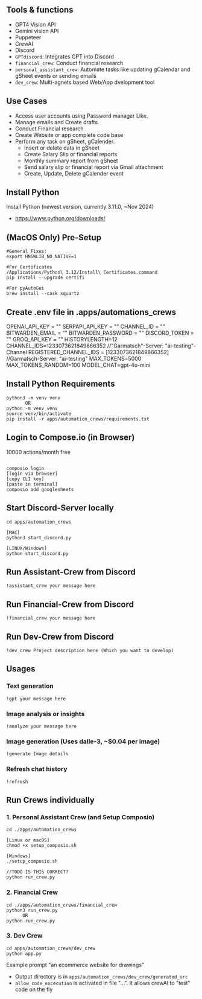 ## Tools & functions

- GPT4 Vision API
- Gemini vision API
- Puppeteer
- CrewAI
- Discord
- `GPTdiscord`: Integrates GPT into Discord
- `financial_crew`: Conduct financial research
- `personal_assistant_crew`: Automate tasks like updating gCalendar and gSheet events or sending emails
- `dev_crew`: Multi-agnets based Web/App dvelopment tool

## Use Cases

- Access user accounts using Password manager Like.  
- Manage emails and Create drafts.  
- Conduct Financial research  
- Create Website or app complete code base  
- Perform any task on gSheet, gCalender.  
  - Insert or delete data in gSheet  
  - Create Salary Slip or financial reports
  - Monthly summary report from gSheet   
  - Send salary slip or financial report via Gmail attachment  
  - Create, Update, Delete gCalender event  

## Install Python

Install Python (newest version, currently 3.11.0, ~Nov 2024)

- https://www.python.org/downloads/


## (MacOS Only) Pre-Setup

```shell
#General Fixes:
export HNSWLIB_NO_NATIVE=1

#For Certificates
/Applications/Python\ 3.12/Install\ Certificates.command
pip install --upgrade certifi

#For pyAutoGui
brew install --cask xquartz
```


## Create .env file in .apps/automations_crews
OPENAI_API_KEY = ""
SERPAPI_API_KEY = ""
CHANNEL_ID = ""
BITWARDEN_EMAIL = ""
BITWARDEN_PASSWORD = ""
DISCORD_TOKEN = ""
GROQ_API_KEY = ""
HISTORYLENGTH=12
CHANNEL_IDS=1233073621849866352 //"Garmatsch"-Server: "ai-testing"-Channel
REGISTERED_CHANNEL_IDS = [1233073621849866352] //Garmatsch-Server: "ai-testing"
MAX_TOKENS=5000
MAX_TOKENS_RANDOM=100
MODEL_CHAT=gpt-4o-mini

## Install Python Requirements

```shell
python3 -m venv venv
       OR
python -m venv venv
source venv/bin/activate
pip install -r apps/automation_crews/requirements.txt
```


## Login to Compose.io (in Browser)
10000 actions/month free
```shell

composio login
[login via browser]
[copy CLI key]
[paste in terminal]
composio add googlesheets

```

## Start Discord-Server locally

```shell
cd apps/automation_crews

[MAC] 
python3 start_discord.py

[LINUX/Windows]
python start_discord.py

```


## Run Assistant-Crew from Discord

```
!assistant_crew your message here
```

## Run Financial-Crew from Discord

```
!financial_crew your message here
```

## Run Dev-Crew from Discord

```
!dev_crew Project description here (Which you want to develop)
```


## Usages

### Text generation 
```
!gpt your message here
```

### Image analysis or insights
```
!analyze your message here
```

### Image generation (Uses dalle-3, ~$0.04 per image)
```
!generate Image details
```

### Refresh chat history
```
!refresh 
```


## Run Crews individually 
### 1. Personal Assistant Crew (and Setup Composio)
```shell
cd ./apps/automation_crews

[Linux or macOS]
chmod +x setup_composio.sh

[Windows]
./setup_composio.sh

//TODO IS THIS CORRECT?
python run_crew.py 
```


### 2. Financial Crew
```shell
cd ./apps/automation_crews/financial_crew
python3 run_crew.py
      OR
python run_crew.py

```


### 3. Dev Crew
```shell
cd apps/automation_crews/dev_crew
python app.py
```
Example prompt "an ecommerce website for drawings"
- Output directory is in `apps/automation_crews/dev_crew/generated_src`
- `allow_code_excecution` is activated in file "...". It allows crewAI to "test" code on the fly
